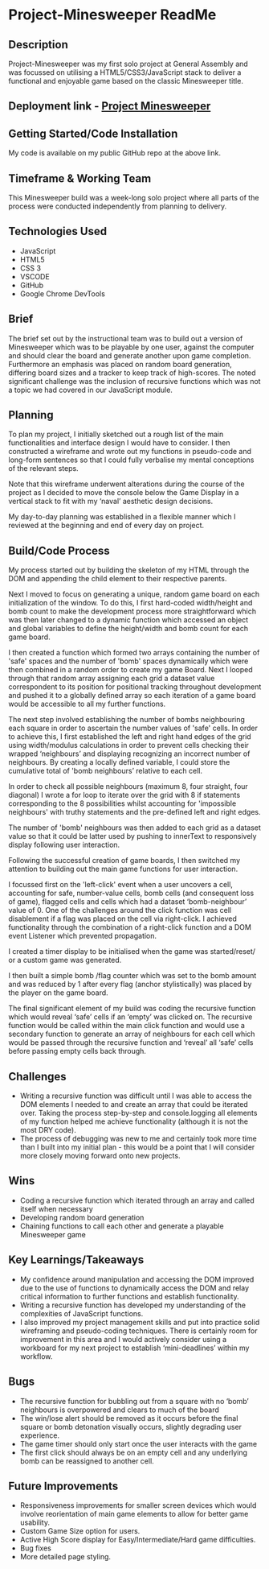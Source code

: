 # Project-Minesweeper ReadMe

## Description

Project-Minesweeper was my first solo project at General Assembly and was focussed on utilising a HTML5/CSS3/JavaScript stack to deliver a functional and enjoyable game based on the classic Minesweeper title.


## Deployment link -  [Project Minesweeper](https://ajx-mijo.github.io/project-minesweeper/) 




## Getting Started/Code Installation

My code is available on my public GitHub repo at the above link.


## Timeframe & Working Team

This Minesweeper build was a week-long solo project where all parts of the process were conducted independently from planning to delivery.


## Technologies Used

- JavaScript
- HTML5
- CSS 3
- VSCODE
- GitHub
- Google Chrome DevTools



## Brief
The brief set out by the instructional team was to build out a version of Minesweeper which was to be playable by one user, against the computer and should clear the board and generate another upon game completion. Furthermore an emphasis was placed on random board generation, differing board sizes and a tracker to keep track of high-scores. The noted significant challenge was the inclusion of recursive functions which was not a topic we had covered in our JavaScript module.




## Planning

To plan my project, I initially sketched out a rough list of the main functionalities and interface design I would have to consider. I then constructed a wireframe and wrote out my functions in pseudo-code and long-form sentences so that I could fully verbalise my mental conceptions of the relevant steps.

Note that this wireframe underwent alterations during the course of the project as I decided to move the console below the Game Display in a vertical stack to fit with my ‘naval’ aesthetic design decisions.

My day-to-day planning was established in a flexible manner which I reviewed at the beginning and end of every day on project.





## Build/Code Process

My process started out by building the skeleton of my HTML through the DOM and appending the child element to their respective parents.

Next I moved to focus on generating a unique, random game board on each initialization of the window. To do this, I first hard-coded width/height and bomb count to make the development process more straightforward which was then later changed to a dynamic function which accessed an object and global variables to define the height/width and bomb count for each game board.


I then created a function which formed two arrays containing the number of 'safe' spaces and the number of 'bomb' spaces dynamically which were then combined in a random order to create my game Board.
Next I looped through that random array assigning each grid a dataset value correspondent to its position for positional tracking throughout development and pushed it to a globally defined array so each iteration of a game board would be accessible to all my further functions.

The next step involved establishing the number of bombs neighbouring each square in order to ascertain the number values of 'safe' cells. In order to achieve this, I first established the left and right hand edges of the grid using width/modulus calculations in order to prevent cells checking their wrapped ‘neighbours’ and displaying recognizing an incorrect number of neighbours. By creating a locally defined variable,  I could store the cumulative total of 'bomb neighbours’ relative to each cell.



In order to check all possible neighbours (maximum 8, four straight, four diagonal) I wrote a for loop to iterate over the grid with 8 if statements corresponding to the 8 possibilities whilst accounting for 'impossible neighbours' with truthy statements and the pre-defined left and right edges.



The number of 'bomb' neighbours was then added to each grid as a dataset value so that it could be latter used by pushing to innerText to responsively display following user interaction.

Following the successful creation of game boards, I then switched my attention to building out the main game functions for user interaction. 

I focussed first on the 'left-click' event when a user uncovers a cell, accounting for safe, number-value cells, bomb cells (and consequent loss of game), flagged cells and cells which had a dataset ‘bomb-neighbour’ value of 0. One of the challenges around the click function was cell disablement if a flag was placed on the cell via right-click. I achieved functionality through the combination of a right-click function and a DOM event Listener which prevented propagation.


 

I created a timer display to be initialised when the game was started/reset/ or a custom game was generated.

I then built a simple bomb /flag counter which was set to the bomb amount and was reduced by 1 after every flag (anchor stylistically) was placed by the player on the game board.

The final significant element of my build was coding the recursive function which would reveal ‘safe’ cells if an ‘empty’ was clicked on. The recursive function would be called within the main click function and would use a secondary function to generate an array of neighbours for each cell which would be passed through the recursive function and ‘reveal’ all ‘safe’ cells before passing empty cells back through.



## Challenges

- Writing a recursive function was difficult until I was able to access the DOM elements I needed to and create an array that could be iterated over. Taking the process step-by-step and console.logging all elements of my function helped me achieve functionality (although it is not the most DRY code).
- The process of debugging was new to me and certainly took more time than I built into my initial plan - this would be a point that I will consider more closely moving forward onto new projects.


## Wins
- Coding a recursive function which iterated through an array and called itself when necessary
- Developing random board generation 
- Chaining functions to call each other and generate a playable Minesweeper game








## Key Learnings/Takeaways

- My confidence around manipulation and accessing the DOM improved due to the use of functions to dynamically access the DOM and relay critical information to further functions and establish functionality.
- Writing a recursive function has developed my understanding of the complexities of JavaScript functions.
- I also improved my project management skills and put into practice solid wireframing and pseudo-coding techniques. There is certainly room for improvement in this area and I would actively consider using a workboard for my next project to establish ‘mini-deadlines’ within my workflow.



## Bugs

- The recursive function for bubbling out from a square with no ‘bomb’ neighbours is overpowered and clears to much of the board
- The win/lose alert should be removed as it occurs before the final square or bomb detonation visually occurs, slightly degrading user experience.
- The game timer should only start once the user interacts with the game
- The first click should always be on an empty cell and any underlying bomb can be reassigned to another cell.



## Future Improvements

- Responsiveness improvements for smaller screen devices which would involve reorientation of main game elements to allow for better game usability.
- Custom Game Size option for users.
- Active High Score display for Easy/Intermediate/Hard game difficulties.
- Bug fixes
- More detailed page styling.